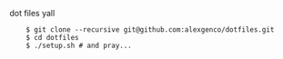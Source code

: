 dot files yall


        $ git clone --recursive git@github.com:alexgenco/dotfiles.git
        $ cd dotfiles
        $ ./setup.sh # and pray...
